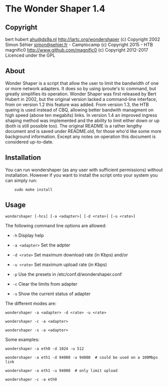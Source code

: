 The Wonder Shaper 1.4
==============

Copyright
-------------

bert hubert <ahu@ds9a.nl> http://lartc.org/wondershaper (c) Copyright 2002
Simon Séhier <simon@sehier.fr> - Camptocamp (c) Copyright 2015 - HTB
magnific0 http://www.github.com/magnific0 (c) Copyright 2012-2017
Licenced under the GPL

About
--------------

Wonder Shaper is a script that allow the user to limit the bandwidth of one or more network adapters. It does so by using iproute's tc command, but greatly simplifies its operation. Wonder Shaper was first released by Bert Hubert in 2002, but the original version lacked a command-line interface, from on version 1.2 this feature was added. From version 1.3, the HTB queing is used instead of CBQ, allowing better bandwith managment on high speed (above ten megabits) links. In version 1.4 an improved ingress shaping method was implemented and the ability to limit either down or up (both is still possible too). The original README is a rather lengthy document and is saved under README.old, for those who'd like some more background information. Except any notes on operation this document is considered up-to-date.

Installation
--------------

You can run wondershaper (as any user with sufficient permissions) without
installation. However if you want to install the script onto your system you can
simply run:

        sudo make install

Usage
--------------

	wondershaper [-hcs] [-a <adapter>] [-d <rate>] [-u <rate>]

The following command line options are allowed:

- `-h` Display help

- `-a <adapter>` Set the adpter

- `-d <rate>` Set maximum download rate (in Kbps) and/or

- `-u <rate>` Set maximum upload rate (in Kbps)

- `-p` Use the presets in /etc/conf.d/wondershaper.conf

- `-c` Clear the limits from adapter

- `-s` Show the current status of adapter

The different modes are:

	wondershaper -a <adapter> -d <rate> -u <rate>

	wondershaper -c -a <adapter>

	wondershaper -s -a <adapter>

Some examples:

	wondershaper -a eth0 -d 1024 -u 512

	wondershaper -a eth1 -d 94000 -u 94000  # could be used on a 100Mbps link

	wondershaper -a eth1 -u 94000  # only limit upload

	wondershaper -c -a eth0
